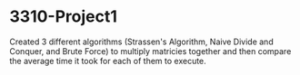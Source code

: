 # 3310-Project1
Created 3 different algorithms (Strassen's Algorithm, Naive Divide and Conquer, and Brute Force) to multiply matricies together and then compare the average time it took for each of them to execute. 
